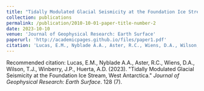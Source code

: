 ```yaml
---
title: "Tidally Modulated Glacial Seismicity at the Foundation Ice Stream, West Antarctica"
collection: publications
permalink: /publication/2010-10-01-paper-title-number-2
date: 2023-10-10
venue: 'Journal of Geophysical Research: Earth Surface'
paperurl: 'http://academicpages.github.io/files/paper1.pdf'
citation: 'Lucas, E.M., Nyblade A.A., Aster, R.C., Wiens, D.A., Wilson, T.J., Winberry, J.P., Huerta, A.D. (2023). &quot;Tidally Modulated Glacial Seismicity at the Foundation Ice Stream, West Antarctica.&quot; <i>Journal of Geophysical Research: Earth Surface.</i>. 128 (7).'
---
```



Recommended citation: Lucas, E.M., Nyblade A.A., Aster, R.C., Wiens, D.A., Wilson, T.J., Winberry, J.P., Huerta, A.D. (2023). "Tidally Modulated Glacial Seismicity at the Foundation Ice Stream, West Antarctica." <i>Journal of Geophysical Research: Earth Surface</i>. 128 (7).

